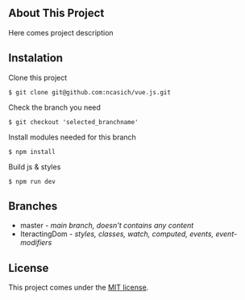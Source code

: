 ## About This Project

Here comes project description

## Instalation

Clone this project
```
$ git clone git@github.com:ncasich/vue.js.git
```
Check the branch you need
```
$ git checkout 'selected_branchname'
```
Install modules needed for this branch
```
$ npm install
```
Build js & styles
```
$ npm run dev
```
## Branches

 * master - *main branch, doesn't contains any content*
 * IteractingDom - *styles, classes, watch, computed, events, event-modifiers*
## License

This project comes under the [MIT license](http://opensource.org/licenses/MIT).